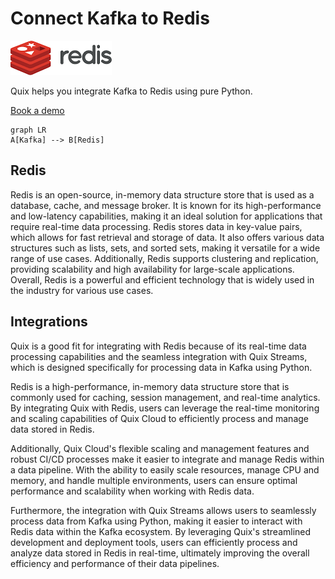 # Connect Kafka to Redis

![](./images/logo_1.jpg)

Quix helps you integrate Kafka to Redis using pure Python.

<div>
<a class="md-button md-button--primary" href="https://share.hsforms.com/1iW0TmZzKQMChk0lxd_tGiw4yjw2?__hstc=175542013.2303933fbd746c0ac86d9ccbe9bc9100.1728383268831.1729603416735.1729620918855.31&__hssc=175542013.1.1729620918855&__hsfp=2132701734" target="_blank" style="margin-right:.5rem;">Book a demo</a>
<br/>
</div>

```mermaid
graph LR
A[Kafka] --> B[Redis]
```

## Redis

Redis is an open-source, in-memory data structure store that is used as a database, cache, and message broker. It is known for its high-performance and low-latency capabilities, making it an ideal solution for applications that require real-time data processing. Redis stores data in key-value pairs, which allows for fast retrieval and storage of data. It also offers various data structures such as lists, sets, and sorted sets, making it versatile for a wide range of use cases. Additionally, Redis supports clustering and replication, providing scalability and high availability for large-scale applications. Overall, Redis is a powerful and efficient technology that is widely used in the industry for various use cases.

## Integrations

Quix is a good fit for integrating with Redis because of its real-time data processing capabilities and the seamless integration with Quix Streams, which is designed specifically for processing data in Kafka using Python.

Redis is a high-performance, in-memory data structure store that is commonly used for caching, session management, and real-time analytics. By integrating Quix with Redis, users can leverage the real-time monitoring and scaling capabilities of Quix Cloud to efficiently process and manage data stored in Redis.

Additionally, Quix Cloud's flexible scaling and management features and robust CI/CD processes make it easier to integrate and manage Redis within a data pipeline. With the ability to easily scale resources, manage CPU and memory, and handle multiple environments, users can ensure optimal performance and scalability when working with Redis data.

Furthermore, the integration with Quix Streams allows users to seamlessly process data from Kafka using Python, making it easier to interact with Redis data within the Kafka ecosystem. By leveraging Quix's streamlined development and deployment tools, users can efficiently process and analyze data stored in Redis in real-time, ultimately improving the overall efficiency and performance of their data pipelines.

